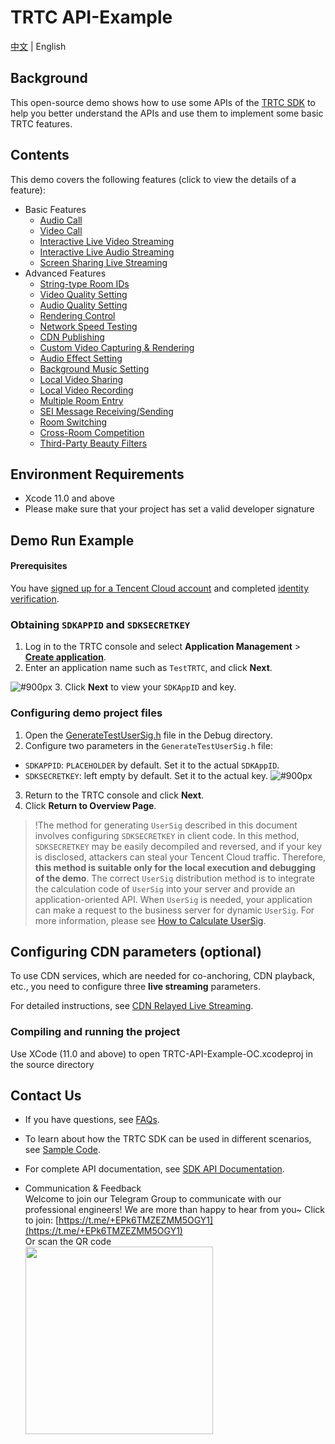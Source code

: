 # TRTC API-Example 
[中文](README.md) | English

## Background
This open-source demo shows how to use some APIs of the [TRTC SDK](https://www.tencentcloud.com/document/product/647/34615) to help you better understand the APIs and use them to implement some basic TRTC features. 

## Contents
This demo covers the following features (click to view the details of a feature):

- Basic Features
  - [Audio Call](./Basic/AudioCall)
  - [Video Call](./Basic/VideoCall)
  - [Interactive Live Video Streaming](./Basic/Live)
  - [Interactive Live Audio Streaming](./Basic/VoiceChatRoom)
  - [Screen Sharing Live Streaming](./Basic/ScreenShare)
- Advanced Features
  - [String-type Room IDs](./Advanced/StringRoomId)
  - [Video Quality Setting](./Advanced/SetVideoQuality)
  - [Audio Quality Setting](./Advanced/SetAudioQuality)
  - [Rendering Control](./Advanced/SetRenderParams)
  - [Network Speed Testing](./Advanced/SpeedTest)
  - [CDN Publishing](./Advanced/PushCDN)
  - [Custom Video Capturing & Rendering](./Advanced/CustomCamera)
  - [Audio Effect Setting](./Advanced/SetAudioEffect)
  - [Background Music Setting](./Advanced/SetBackgroundMusic)
  - [Local Video Sharing](./Advanced/LocalVideoShare)
  - [Local Video Recording](./Advanced/LocalRecord)
  - [Multiple Room Entry](./Advanced/JoinMultipleRoom)
  - [SEI Message Receiving/Sending](./Advanced/SEIMessage)
  - [Room Switching](./Advanced/SwitchRoom)
  - [Cross-Room Competition](./Advanced/RoomPk)
  - [Third-Party Beauty Filters](./Advanced/ThirdBeauty)

## Environment Requirements
- Xcode 11.0 and above
- Please make sure that your project has set a valid developer signature


## Demo Run Example

#### Prerequisites
You have [signed up for a Tencent Cloud account](https://intl.cloud.tencent.com/document/product/378/17985) and completed [identity verification](https://intl.cloud.tencent.com/document/product/378/3629).


### Obtaining `SDKAPPID` and `SDKSECRETKEY`
1. Log in to the TRTC console and select **Application Management** > **[Create application](https://console.tencentcloud.com/trtc/app/create)**.
2. Enter an application name such as `TestTRTC`, and click **Next**.

![ #900px](https://qcloudimg.tencent-cloud.cn/raw/51c73a617e69a76ed26e6f74b0071ec9.png)
3. Click **Next** to view your `SDKAppID` and key.


### Configuring demo project files
1. Open the [GenerateTestUserSig.h](debug/GenerateTestUserSig.h) file in the Debug directory.
2. Configure two parameters in the `GenerateTestUserSig.h` file:
  - `SDKAPPID`: `PLACEHOLDER` by default. Set it to the actual `SDKAppID`.
  - `SDKSECRETKEY`: left empty by default. Set it to the actual key.
 ![ #900px](https://qcloudimg.tencent-cloud.cn/raw/79a57d5e09bb050d8798492732cfd33b/TRTC-sdkAppId-iOS.png)

3. Return to the TRTC console and click **Next**.
4. Click **Return to Overview Page**.

>!The method for generating `UserSig` described in this document involves configuring `SDKSECRETKEY` in client code. In this method, `SDKSECRETKEY` may be easily decompiled and reversed, and if your key is disclosed, attackers can steal your Tencent Cloud traffic. Therefore, **this method is suitable only for the local execution and debugging of the demo**.
>The correct `UserSig` distribution method is to integrate the calculation code of `UserSig` into your server and provide an application-oriented API. When `UserSig` is needed, your application can make a request to the business server for dynamic `UserSig`. For more information, please see [How to Calculate UserSig](https://www.tencentcloud.com/document/product/647/35166).

## Configuring CDN parameters (optional)
To use CDN services, which are needed for co-anchoring, CDN playback, etc., you need to configure three **live streaming** parameters.

For detailed instructions, see [CDN Relayed Live Streaming](https://www.tencentcloud.com/document/product/647/47858).


### Compiling and running the project
Use XCode (11.0 and above) to open TRTC-API-Example-OC.xcodeproj in the source directory


## Contact Us
- If you have questions, see [FAQs](https://www.tencentcloud.com/document/product/647/36057).

- To learn about how the TRTC SDK can be used in different scenarios, see [Sample Code](https://www.tencentcloud.com/document/product/647/42963).

- For complete API documentation, see [SDK API Documentation](https://www.tencentcloud.com/document/product/647/35119).

- Communication & Feedback   
Welcome to join our Telegram Group to communicate with our professional engineers! We are more than happy to hear from you~
Click to join: [https://t.me/+EPk6TMZEZMM5OGY1](https://t.me/+EPk6TMZEZMM5OGY1)   
Or scan the QR code   
  <img src="https://qcloudimg.tencent-cloud.cn/raw/79cbfd13877704ff6e17f30de09002dd.jpg" width="300px">    
